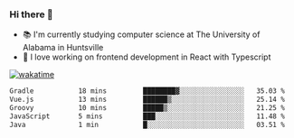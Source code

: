 ### Hi there 👋

- 📚 I'm currently studying computer science at The University of Alabama in Huntsville
- 🔭 I love working on frontend development in React with Typescript

[![wakatime](https://wakatime.com/badge/user/b5c44ac9-032b-4e67-a6d5-1044b80d90bd.svg)](https://wakatime.com/@b5c44ac9-032b-4e67-a6d5-1044b80d90bd)

<!--START_SECTION:waka-->

```txt
Gradle           18 mins         ████████▓░░░░░░░░░░░░░░░░   35.03 %
Vue.js           13 mins         ██████▒░░░░░░░░░░░░░░░░░░   25.14 %
Groovy           10 mins         █████▒░░░░░░░░░░░░░░░░░░░   21.25 %
JavaScript       5 mins          ███░░░░░░░░░░░░░░░░░░░░░░   11.48 %
Java             1 min           █░░░░░░░░░░░░░░░░░░░░░░░░   03.51 %
```

<!--END_SECTION:waka-->

<!--
**salsajeries/salsajeries** is a ✨ _special_ ✨ repository because its `README.md` (this file) appears on your GitHub profile.

Here are some ideas to get you started:

- 🔭 I’m currently working on ...
- 🌱 I’m currently learning ...
- 👯 I’m looking to collaborate on ...
- 🤔 I’m looking for help with ...
- 💬 Ask me about ...
- 📫 How to reach me: ...
- 😄 Pronouns: ...
- ⚡ Fun fact: ...
-->
